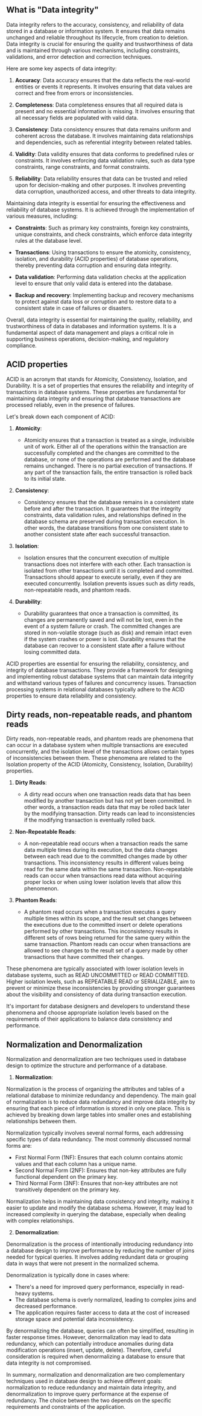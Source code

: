 ## What is "Data integrity"

Data integrity refers to the accuracy, consistency, and reliability of data stored in a database or information system. It ensures that data remains unchanged and reliable throughout its lifecycle, from creation to deletion. Data integrity is crucial for ensuring the quality and trustworthiness of data and is maintained through various mechanisms, including constraints, validations, and error detection and correction techniques.

Here are some key aspects of data integrity:

1. **Accuracy**: Data accuracy ensures that the data reflects the real-world entities or events it represents. It involves ensuring that data values are correct and free from errors or inconsistencies.

2. **Completeness**: Data completeness ensures that all required data is present and no essential information is missing. It involves ensuring that all necessary fields are populated with valid data.

3. **Consistency**: Data consistency ensures that data remains uniform and coherent across the database. It involves maintaining data relationships and dependencies, such as referential integrity between related tables.

4. **Validity**: Data validity ensures that data conforms to predefined rules or constraints. It involves enforcing data validation rules, such as data type constraints, range constraints, and format constraints.

5. **Reliability**: Data reliability ensures that data can be trusted and relied upon for decision-making and other purposes. It involves preventing data corruption, unauthorized access, and other threats to data integrity.

Maintaining data integrity is essential for ensuring the effectiveness and reliability of database systems. It is achieved through the implementation of various measures, including:

- **Constraints**: Such as primary key constraints, foreign key constraints, unique constraints, and check constraints, which enforce data integrity rules at the database level.
  
- **Transactions**: Using transactions to ensure the atomicity, consistency, isolation, and durability (ACID properties) of database operations, thereby preventing data corruption and ensuring data integrity.
  
- **Data validation**: Performing data validation checks at the application level to ensure that only valid data is entered into the database.
  
- **Backup and recovery**: Implementing backup and recovery mechanisms to protect against data loss or corruption and to restore data to a consistent state in case of failures or disasters.

Overall, data integrity is essential for maintaining the quality, reliability, and trustworthiness of data in databases and information systems. It is a fundamental aspect of data management and plays a critical role in supporting business operations, decision-making, and regulatory compliance.

## ACID properties

ACID is an acronym that stands for Atomicity, Consistency, Isolation, and Durability. It is a set of properties that ensures the reliability and integrity of transactions in database systems. These properties are fundamental for maintaining data integrity and ensuring that database transactions are processed reliably, even in the presence of failures.

Let's break down each component of ACID:

1. **Atomicity**:
   - Atomicity ensures that a transaction is treated as a single, indivisible unit of work. Either all of the operations within the transaction are successfully completed and the changes are committed to the database, or none of the operations are performed and the database remains unchanged. There is no partial execution of transactions. If any part of the transaction fails, the entire transaction is rolled back to its initial state.

2. **Consistency**:
   - Consistency ensures that the database remains in a consistent state before and after the transaction. It guarantees that the integrity constraints, data validation rules, and relationships defined in the database schema are preserved during transaction execution. In other words, the database transitions from one consistent state to another consistent state after each successful transaction.

3. **Isolation**:
   - Isolation ensures that the concurrent execution of multiple transactions does not interfere with each other. Each transaction is isolated from other transactions until it is completed and committed. Transactions should appear to execute serially, even if they are executed concurrently. Isolation prevents issues such as dirty reads, non-repeatable reads, and phantom reads.

4. **Durability**:
   - Durability guarantees that once a transaction is committed, its changes are permanently saved and will not be lost, even in the event of a system failure or crash. The committed changes are stored in non-volatile storage (such as disk) and remain intact even if the system crashes or power is lost. Durability ensures that the database can recover to a consistent state after a failure without losing committed data.

ACID properties are essential for ensuring the reliability, consistency, and integrity of database transactions. They provide a framework for designing and implementing robust database systems that can maintain data integrity and withstand various types of failures and concurrency issues. Transaction processing systems in relational databases typically adhere to the ACID properties to ensure data reliability and consistency.

## Dirty reads, non-repeatable reads, and phantom reads

Dirty reads, non-repeatable reads, and phantom reads are phenomena that can occur in a database system when multiple transactions are executed concurrently, and the isolation level of the transactions allows certain types of inconsistencies between them. These phenomena are related to the Isolation property of the ACID (Atomicity, Consistency, Isolation, Durability) properties.

1. **Dirty Reads**:
   - A dirty read occurs when one transaction reads data that has been modified by another transaction but has not yet been committed. In other words, a transaction reads data that may be rolled back later by the modifying transaction. Dirty reads can lead to inconsistencies if the modifying transaction is eventually rolled back. 

2. **Non-Repeatable Reads**:
   - A non-repeatable read occurs when a transaction reads the same data multiple times during its execution, but the data changes between each read due to the committed changes made by other transactions. This inconsistency results in different values being read for the same data within the same transaction. Non-repeatable reads can occur when transactions read data without acquiring proper locks or when using lower isolation levels that allow this phenomenon.

3. **Phantom Reads**:
   - A phantom read occurs when a transaction executes a query multiple times within its scope, and the result set changes between the executions due to the committed insert or delete operations performed by other transactions. This inconsistency results in different sets of rows being returned for the same query within the same transaction. Phantom reads can occur when transactions are allowed to see changes to the result set of a query made by other transactions that have committed their changes.

These phenomena are typically associated with lower isolation levels in database systems, such as READ UNCOMMITTED or READ COMMITTED. Higher isolation levels, such as REPEATABLE READ or SERIALIZABLE, aim to prevent or minimize these inconsistencies by providing stronger guarantees about the visibility and consistency of data during transaction execution.

It's important for database designers and developers to understand these phenomena and choose appropriate isolation levels based on the requirements of their applications to balance data consistency and performance.

## Normalization and  Denormalization

Normalization and denormalization are two techniques used in database design to optimize the structure and performance of a database.

1. **Normalization**:

Normalization is the process of organizing the attributes and tables of a relational database to minimize redundancy and dependency. The main goal of normalization is to reduce data redundancy and improve data integrity by ensuring that each piece of information is stored in only one place. This is achieved by breaking down large tables into smaller ones and establishing relationships between them.

Normalization typically involves several normal forms, each addressing specific types of data redundancy. The most commonly discussed normal forms are:

- First Normal Form (1NF): Ensures that each column contains atomic values and that each column has a unique name.
- Second Normal Form (2NF): Ensures that non-key attributes are fully functional dependent on the primary key.
- Third Normal Form (3NF): Ensures that non-key attributes are not transitively dependent on the primary key.

Normalization helps in maintaining data consistency and integrity, making it easier to update and modify the database schema. However, it may lead to increased complexity in querying the database, especially when dealing with complex relationships.

2. **Denormalization**:

Denormalization is the process of intentionally introducing redundancy into a database design to improve performance by reducing the number of joins needed for typical queries. It involves adding redundant data or grouping data in ways that were not present in the normalized schema.

Denormalization is typically done in cases where:

- There's a need for improved query performance, especially in read-heavy systems.
- The database schema is overly normalized, leading to complex joins and decreased performance.
- The application requires faster access to data at the cost of increased storage space and potential data inconsistency.

By denormalizing the database, queries can often be simplified, resulting in faster response times. However, denormalization may lead to data redundancy, which can potentially introduce anomalies during data modification operations (insert, update, delete). Therefore, careful consideration is required when denormalizing a database to ensure that data integrity is not compromised.

In summary, normalization and denormalization are two complementary techniques used in database design to achieve different goals: normalization to reduce redundancy and maintain data integrity, and denormalization to improve query performance at the expense of redundancy. The choice between the two depends on the specific requirements and constraints of the application.
